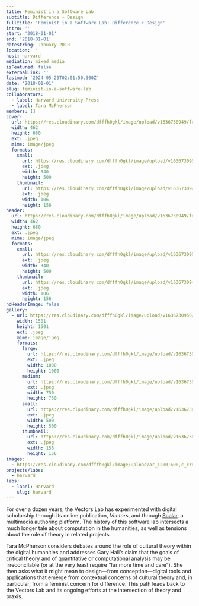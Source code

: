 ```yaml
---
title: Feminist in a Software Lab
subtitle: Difference + Design
fulltitle: 'Feminist in a Software Lab: Difference + Design'
intro: ''
start: '2018-01-01'
end: '2018-01-01'
datestring: January 2018
location: ''
host: harvard
mediation: mixed_media
isFeatured: false
externalLink: ''
lastmod: '2024-05-20T02:01:50.300Z'
date: '2018-01-01'
slug: feminist-in-a-software-lab
collaborators:
  - label: Harvard University Press
  - label: Tara McPherson
members: []
cover:
  url: https://res.cloudinary.com/dfffh0gkl/image/upload/v1636730949/feminist1_4524f5f121.jpg
  width: 462
  height: 680
  ext: .jpeg
  mime: image/jpeg
  formats:
    small:
      url: https://res.cloudinary.com/dfffh0gkl/image/upload/v1636730950/small_feminist1_4524f5f121.jpg
      ext: .jpeg
      width: 340
      height: 500
    thumbnail:
      url: https://res.cloudinary.com/dfffh0gkl/image/upload/v1636730949/thumbnail_feminist1_4524f5f121.jpg
      ext: .jpeg
      width: 106
      height: 156
header:
  url: https://res.cloudinary.com/dfffh0gkl/image/upload/v1636730949/feminist1_4524f5f121.jpg
  width: 462
  height: 680
  ext: .jpeg
  mime: image/jpeg
  formats:
    small:
      url: https://res.cloudinary.com/dfffh0gkl/image/upload/v1636730950/small_feminist1_4524f5f121.jpg
      ext: .jpeg
      width: 340
      height: 500
    thumbnail:
      url: https://res.cloudinary.com/dfffh0gkl/image/upload/v1636730949/thumbnail_feminist1_4524f5f121.jpg
      ext: .jpeg
      width: 106
      height: 156
noHeaderImage: false
gallery:
  - url: https://res.cloudinary.com/dfffh0gkl/image/upload/v1636730950/feminist2_c26c373415.jpg
    width: 1501
    height: 1501
    ext: .jpeg
    mime: image/jpeg
    formats:
      large:
        url: https://res.cloudinary.com/dfffh0gkl/image/upload/v1636730950/large_feminist2_c26c373415.jpg
        ext: .jpeg
        width: 1000
        height: 1000
      medium:
        url: https://res.cloudinary.com/dfffh0gkl/image/upload/v1636730951/medium_feminist2_c26c373415.jpg
        ext: .jpeg
        width: 750
        height: 750
      small:
        url: https://res.cloudinary.com/dfffh0gkl/image/upload/v1636730951/small_feminist2_c26c373415.jpg
        ext: .jpeg
        width: 500
        height: 500
      thumbnail:
        url: https://res.cloudinary.com/dfffh0gkl/image/upload/v1636730950/thumbnail_feminist2_c26c373415.jpg
        ext: .jpeg
        width: 156
        height: 156
images:
  - https://res.cloudinary.com/dfffh0gkl/image/upload/ar_1200:600,c_crop/c_limit,h_1200,w_600/v1636730949/feminist1_4524f5f121.jpg
projects/labs:
  - harvard
labs:
  - label: Harvard
    slug: harvard
---
```

For over a dozen years, the Vectors Lab has experimented with digital scholarship through its online publication, *Vectors*, and through [Scalar](http://scalar.usc.edu/scalar/), a multimedia authoring platform. The history of this software lab intersects a much longer tale about computation in the humanities, as well as tensions about the role of theory in related projects.

Tara McPherson considers debates around the role of cultural theory within the digital humanities and addresses Gary Hall’s claim that the goals of critical theory and of quantitative or computational analysis may be irreconcilable (or at the very least require “far more time and care”). She then asks what it might mean to design—from conception—digital tools and applications that emerge from contextual concerns of cultural theory and, in particular, from a feminist concern for difference. This path leads back to the Vectors Lab and its ongoing efforts at the intersection of theory and praxis.